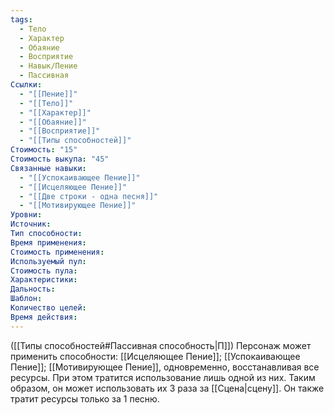 ```yaml
---
tags:
  - Тело
  - Характер
  - Обаяние
  - Восприятие
  - Навык/Пение
  - Пассивная
Ссылки:
  - "[[Пение]]"
  - "[[Тело]]"
  - "[[Характер]]"
  - "[[Обаяние]]"
  - "[[Восприятие]]"
  - "[[Типы способностей]]"
Стоимость: "15"
Стоимость выкупа: "45"
Связанные навыки:
  - "[[Успокаивающее Пение]]"
  - "[[Исцеляющее Пение]]"
  - "[[Две строки - одна песня]]"
  - "[[Мотивирующее Пение]]"
Уровни:
Источник:
Тип способности:
Время применения:
Стоимость применения:
Используемый пул:
Стоимость пула:
Характеристики:
Дальность:
Шаблон:
Количество целей:
Время действия:
---
```

([[Типы способностей#Пассивная способность|П]]) Персонаж может применить способности: [[Исцеляющее Пение]]; [[Успокаивающее Пение]]; [[Мотивирующее Пение]], одновременно, восстанавливая все ресурсы. При этом тратится использование лишь одной из них. Таким образом, он может использовать их 3 раза за [[Сцена|сцену]]. Он также тратит ресурсы только за 1 песню.